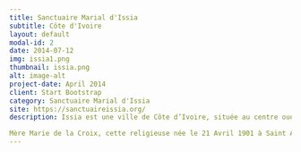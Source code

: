 ```yaml
---
title: Sanctuaire Marial d'Issia
subtitle: Côte d'Ivoire
layout: default
modal-id: 2
date: 2014-07-12
img: issia1.png
thumbnail: issia.png
alt: image-alt
project-date: April 2014
client: Start Bootstrap
category: Sanctuaire Marial d'Issia
site: https://sanctuaireissia.org/
description: Issia est une ville de Côte d’Ivoire, située au centre ouest du pays, dans la région du Haut Sassandra, dite boucle du cacao, proche de Gagnoa, Vavoua et Daloa. A Issia il n’y a pas eu d’apparitions de la Vierge et pourtant on honore Notre Dame de la Délivrance. Au départ, à Issia, notre évêque d’alors  Mgr Pierre Marie COTY, évêque de Daloa, amoureux de la Vierge, désirait, depuis deux ans et demi, un lieu de pèlerinage marial dans son diocèse.

Mère Marie de la Croix, cette religieuse née le 21 Avril 1901 à Saint Aignan-sur-Roé en Mayenne (France) était une stigmatisée fondatrice en 1939 de la Congrégation des Petites sœurs de Marie, Mère du Rédempteur. Elle est morte le vendredi saint le 9 Avril 1999 dans sa ville natale…Lors de ma première rencontre avec elle j’ai pu lui parler cœur à cœur.La rencontre avec elle m’a beaucoup touché. En 1978, je lui ai fait une nouvelle visite. C’est à ce moment-là qu’elle m’a dit « Le Seigneur a un projet sur vous », mais elle ne m’a donné aucune explication. En 1984, je participais à Lourdes à une retraite pour prêtres, et là j’ai éprouvé un fort désir de placer une statue de la Vierge sur la colline dominant Issia, ville dont j’étais curé. À mon retour en Côte d’Ivoire, j’en ai fait part à mon évêque, Mgr Pierre-Marie Coty, évêque de Daloa, qui me dit « Voici deux ans et demi que je cherche une colline pour en faire un sanctuaire marial diocésain. J’irai voir ». Peu de temps après, il arrive à Issia et m’invite à monter avec lui sur la colline. Et là-haut, il me dit « Ici sera le sanctuaire marial diocésain ». Quinze jours plus tard, il revient à Issia, m’invite de nouveau à monter avec lui sur la colline et, là-haut, il me demande  « Quel nom as-tu choisi pour cette Vierge ? » J’avais pensé à Notre-Dame de Lourdes, mais, subitement, je ne savais plus. Sitôt son départ, je prie et demande à la Vierge quel nom elle veut pour son sanctuaire. À la fin de la prière, je me sens poussé à ouvrir ma Bible et je tombe sur Zacharie, Chapitre XII, versets 8 et suivants. Je m’arrête au verset 10 « Je répandrai sur la Maison de David et sur l’habitant de Jérusalem un esprit de bonté et de supplication. Alors, ils regarderont vers celui qu’ils ont transpercé ». Cela me fait trouver le nom de Notre-Dame de la Délivrance. Encore quinze jours plus tard, notre évêque revient à Issia et m’invite à monter avec lui sur la colline. Et là, de nouveau, il me demande  « Quel nom as-tu choisi pour cette Vierge ? » Je lui réponds  « Notre-Dame de la Délivrance ». Il me dit  « C’est bien Notre-Dame de la Délivrance ? – Oui, Monseigneur ! » Alors, il reprend, avec son autorité d’évêque :« Ce sera Notre-Dame de la Délivrance ».   Lors de mes congés, je rencontrais chaque fois Mère Marie de la Croix qui me donnait des prophéties sur ce sanctuaire. Elle m’a dit « Les pèlerinages commenceront petitement, mais iront toujours en grandissant ». Une autre fois  « Quand la statue sera en place, les merveilles commenceront ». Une autre fois encore  « Je vous offre mon vendredi », qui était le jour de sa passion, où elle souffrait les souffrances de Jésus. Une autre fois, elle m’a écrit  « Grande union de prière et de sacrifice ». En 1996, lors de ma dernière visite, les yeux tournés vers le plafond de sa chambre, elle voyait les grâces qui allaient découler de ce sanctuaire ; elle s’est écriée  « Que c’est beau, que c’est beau ! Que de grâces, que de grâces ! Les pauvres pauvres recevront beaucoup de grâces. C’est une chance pour l’avenir ». Le Père Tardif, lui, en 1977, a fait une prophétie lorsqu’il est venu à issia  « Je veux creuser ici une source vive où mon peuple se désaltérera ». En 1978, on a trouvé la source et, le 2 février, les puisatiers sont tombés sur cette source qui m’ont dit  « L’eau coule comme l’eau qui sort d’un robinet ». Heureuse coïncidence, car le 2 février, c’est la fête patronale de la Communauté de Mère Marie  @source site officiel
---
```

